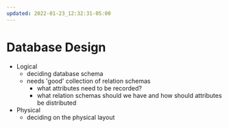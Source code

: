 ```yaml
---
updated: 2022-01-23_12:32:31-05:00
---
```

# Database Design
* Logical
	* deciding database schema
	* needs 'good' collection of relation schemas
		* what attributes need to be recorded?
		* what relation schemas should we have and how should attributes be distributed
* Physical
	* deciding on the physical layout
